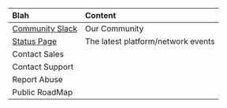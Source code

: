 
| Blah | Content |
| :--- | :--- |
| [Community Slack](https://slack.packet.com/) | Our Community  |
| [Status Page](https://status.packet.com) | The latest platform/network events |
| Contact Sales |  |
| Contact Support |  |
| Report Abuse |  |
| Public RoadMap  |  |

